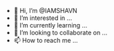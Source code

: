 - 👋 Hi, I’m @IAMSHAVN
- 👀 I’m interested in ...
- 🌱 I’m currently learning ...
- 💞️ I’m looking to collaborate on ...
- 📫 How to reach me ...

<!---
IAMSHAVN/IAMSHAVN is a ✨ special ✨ repository because its `README.md` (this file) appears on your GitHub profile.
You can click the Preview link to take a look at your changes.
--->
